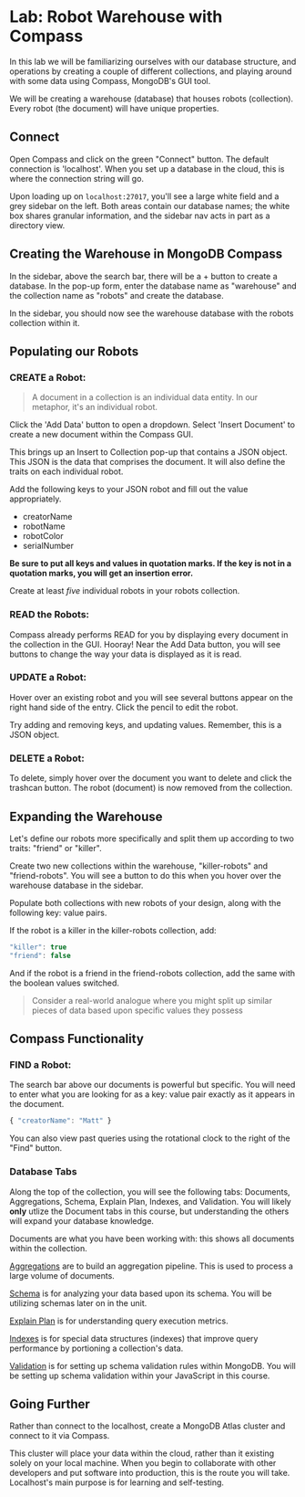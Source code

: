 # Lab: Robot Warehouse with Compass

In this lab we will be familiarizing ourselves with our database structure, and operations by creating a couple of different collections, and playing around with some data using Compass, MongoDB's GUI tool. 

We will be creating a warehouse (database) that houses robots (collection). Every robot (the document) will have unique properties.

## Connect 

Open Compass and click on the green "Connect" button. The default connection is 'localhost'. When you set up a database in the cloud, this is where the connection string will go.

Upon loading up on `localhost:27017`, you'll see a large white field and a grey sidebar on the left. Both areas contain our database names; the white box shares granular information, and the sidebar nav acts in part as a directory view.

## Creating the Warehouse in MongoDB Compass

In the sidebar, above the search bar, there will be a + button to create a database. In the pop-up form, enter the database name as "warehouse" and the collection name as "robots" and create the database.

In the sidebar, you should now see the warehouse database with the robots collection within it.


## Populating our Robots


### CREATE a Robot: 

>A document in a collection is an individual data entity. In our metaphor, it's an individual robot.

Click the 'Add Data' button to open a dropdown. Select 'Insert Document' to create a new document within the Compass GUI.

This brings up an Insert to Collection pop-up that contains a JSON object. This JSON is the data that comprises the document. It will also define the traits on each individual robot.

Add the following keys to your JSON robot and fill out the value appropriately.

- creatorName 
- robotName
- robotColor
- serialNumber

**Be sure to put all keys and values in quotation marks. If the key is not in a quotation marks, you will get an insertion error.**

Create at least *five* individual robots in your robots collection. 

### READ the Robots:

Compass already performs READ for you by displaying every document in the collection in the GUI. Hooray! Near the Add Data button, you will see buttons to change the way your data is displayed as it is read.

### UPDATE a Robot:

 Hover over an existing robot and you will see several buttons appear on the right hand side of the entry. Click the pencil to edit the robot. 

 Try adding and removing keys, and updating values. Remember, this is a JSON object. 


### DELETE a Robot:

To delete, simply hover over the document you want to delete and click the trashcan button. The robot (document) is now removed from the collection.


## Expanding the Warehouse

Let's define our robots more specifically and split them up according to two traits: "friend" or "killer".

Create two new collections within the warehouse, "killer-robots" and "friend-robots". You will see a button to do this when you hover over the warehouse database in the sidebar.

Populate both collections with new robots of your design, along with the following key: value pairs.

If the robot is a killer in the killer-robots collection, add:

```js
"killer": true
"friend": false
```

And if the robot is a friend in the friend-robots collection, add the same with the boolean values switched.

>Consider a real-world analogue where you might split up similar pieces of data based upon specific values they possess



## Compass Functionality


### FIND a Robot:

The search bar above our documents is powerful but specific. You will need to enter what you are looking for as a key: value pair exactly as it appears in the document.

```js
{ "creatorName": "Matt" }
```

You can also view past queries using the rotational clock to the right of the "Find" button.

### Database Tabs

Along the top of the collection, you will see the following tabs: Documents, Aggregations, Schema, Explain Plan, Indexes, and Validation. You will likely **only** utlize the Document tabs in this course, but understanding the others will expand your database knowledge.

Documents are what you have been working with: this shows all documents within the collection.

[Aggregations](https://www.mongodb.com/docs/compass/current/aggregation-pipeline-builder/) are to build an aggregation pipeline. This is used to process a large volume of documents.

[Schema](https://www.mongodb.com/docs/compass/master/schema/) is for analyzing your data based upon its schema. You will be utilizing schemas later on in the unit.

[Explain Plan](https://www.mongodb.com/docs/compass/master/query-plan/) is for understanding query execution metrics.

[Indexes](https://www.mongodb.com/docs/compass/current/indexes/) is for special data structures (indexes) that improve query performance by portioning a collection's data.

[Validation](https://www.mongodb.com/docs/manual/core/schema-validation/) is for setting up schema validation rules within MongoDB. You will be setting up schema validation within your JavaScript in this course.

## Going Further

Rather than connect to the localhost, create a MongoDB Atlas cluster and connect to it via Compass. 

This cluster will place your data within the cloud, rather than it existing solely on your local machine. When you begin to collaborate with other developers and put software into production, this is the route you will take. Localhost's main purpose is for learning and self-testing.


